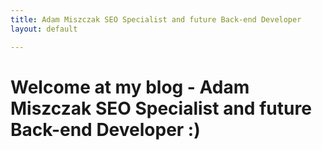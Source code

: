 ```yaml
---
title: Adam Miszczak SEO Specialist and future Back-end Developer
layout: default

---
```


# Welcome at my blog - Adam Miszczak SEO Specialist and future Back-end Developer :)
